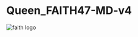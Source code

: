 # Queen_FAITH47-MD-v4

<img alt="faith logo"  src="https://files.catbox.moe/q8hps6.jpg">
  </a>
</p>
